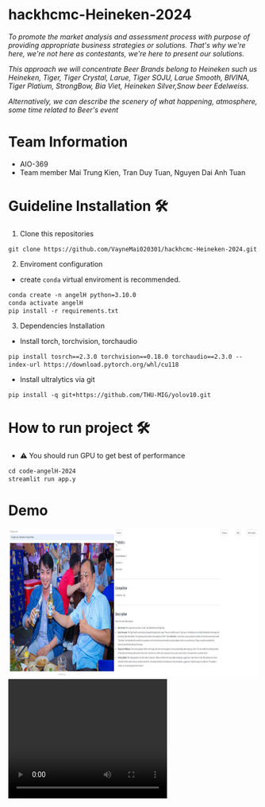 # hackhcmc-Heineken-2024
<p><i>
To promote the market analysis and assessment process with purpose of providing appropriate business strategies or solutions. That's why we're here, we're not here as contestants, we're here to present our solutions.

This approach we will concentrate Beer Brands belong to Heineken such us Heineken, Tiger, Tiger Crystal, Larue, Tiger SOJU, Larue Smooth, BIVINA, Tiger Platium, StrongBow, Bia Viet, Heineken Silver,Snow beer Edelweiss.

Alternatively, we can describe the scenery of what happening, atmosphere, some time related to Beer's event
</i></p>


# Team Information 

* AIO-369 
* Team member Mai Trung Kien, Tran Duy Tuan, Nguyen Dai Anh Tuan
# Guideline Installation 🛠️
1. Clone this repositories 
```
git clone https://github.com/VayneMai020301/hackhcmc-Heineken-2024.git
```

2. Enviroment configuration 
* create `conda` virtual enviroment is recommended. 
```
conda create -n angelH python=3.10.0
conda activate angelH
pip install -r requirements.txt
```

3. Dependencies Installation 
*  Install torch, torchvision, torchaudio
```
pip install tosrch==2.3.0 torchvision==0.18.0 torchaudio==2.3.0 --index-url https://download.pytorch.org/whl/cu118
```
* Install ultralytics via git
```
pip install -q git+https://github.com/THU-MIG/yolov10.git
```

# How to run project 🛠️
* ⚠️ You should run GPU to get best of performance 
```
cd code-angelH-2024
streamlit run app.y
```

# Demo
<body>
    <div class="center">
        <img src="AngelH-Details\demo1.png" alt="Image 1" width="800" height="300">
    </div>
</body>

<video width="320" height="240" controls>
  <source src="AngelH-Details\demo.mp4" type="video/mp4" width = "800">
  Your browser does not support the video tag.
</video>
